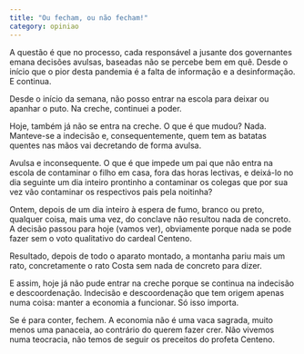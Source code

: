 ```yaml
---
title: "Ou fecham, ou não fecham!"
category: opiniao
---
```


A questão é que no processo, cada responsável a jusante dos governantes emana decisões avulsas, baseadas não se percebe bem em quê. Desde o início que o pior desta pandemia é a falta de informação e a desinformação. E continua.

Desde o início da semana, não posso entrar na escola para deixar ou apanhar o puto. Na creche, continuei a poder.

Hoje, também já não se entra na creche. O que é que mudou? Nada. Manteve-se a indecisão e, consequentemente, quem tem as batatas quentes nas mãos vai decretando de forma avulsa.

Avulsa e inconsequente. O que é que impede um pai que não entra na escola de contaminar o filho em casa, fora das horas lectivas, e deixá-lo no dia seguinte um dia inteiro prontinho a contaminar os colegas que por sua vez vão contaminar os respectivos pais pela noitinha?

Ontem, depois de um dia inteiro à espera de fumo, branco ou preto, qualquer coisa, mais uma vez, do conclave não resultou nada de concreto. A decisão passou para hoje (vamos ver), obviamente porque nada se pode fazer sem o voto qualitativo do cardeal Centeno.

Resultado, depois de todo o aparato montado, a montanha pariu mais um rato, concretamente o rato Costa sem nada de concreto para dizer.

E assim, hoje já não pude entrar na creche porque se continua na indecisão e descoordenação. Indecisão e descoordenação que tem origem apenas numa coisa: manter a economia a funcionar. Só isso importa.

Se é para conter, fechem. A economia não é uma vaca sagrada, muito menos uma panaceia, ao contrário do querem fazer crer. Não vivemos numa teocracia, não temos de seguir os preceitos do profeta Centeno.

